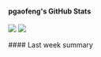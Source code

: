 #### pgaofeng's GitHub Stats

<p float="left">
  <img src="https://github-readme-stats.vercel.app/api?username=pgaofeng&show_icons=true"  />
  <img src="https://github-readme-stats.vercel.app/api/top-langs/?username=pgaofeng" /> 
</p>
#### Last week summary

 <!--START_SECTION:waka-->
 <!--END_SECTION:waka-->

